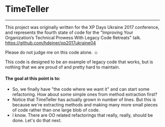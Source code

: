 ﻿# TimeTeller
------------

This project was originally written for the XP Days Ukraine 2017 conference, and represents the fourth state of code for the "Improving Your Organization’s Technical Prowess With Legacy Code Retreats" talk.  https://github.com/hdeiner/xp2017ukraine04

Please do not judge me on this code alone. ☺ 

This code is designed to be an example of legacy code that works, but is nothing that we are proud of and pretty hard to maintain.

#### The goal at this point is to:
* So, we finally have "the code where we want it" and can start some refactoring.  How about some simple ones from method extraction first?
* Notice that TimeTeller has actually grown in number of lines.  But this is because we're extracting methods and making many more small pieces of code rather than one large blob of code.
* I know.  There are OO related refactorings that really, really, should be done.  Let's do that next.